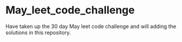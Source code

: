 # May_leet_code_challenge
Have taken up the 30 day May leet code challenge and will adding the solutions in this repository.
